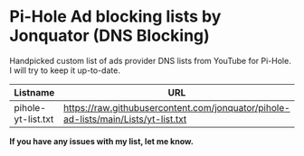# Pi-Hole Ad blocking lists by Jonquator (DNS Blocking)
Handpicked custom list of ads provider DNS lists from YouTube for Pi-Hole. I will try to keep it up-to-date.

|Listname|URL|
|--|--|
|pihole-yt-list.txt|https://raw.githubusercontent.com/jonquator/pihole-ad-lists/main/Lists/yt-list.txt|


**If you have any issues with my list, let me know.**
